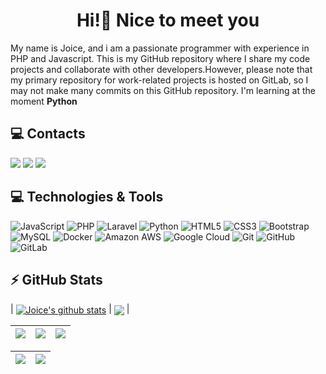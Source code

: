 <h1 align="center"> Hi!👋 Nice to meet you </h1>

My name is Joice, and i am a passionate programmer with experience in PHP and Javascript. This is my GitHub repository where I share my code projects and collaborate with other developers.However, please note that my primary repository for work-related projects is hosted on GitLab, so I may not make many commits on this GitHub repository. I'm learning at the moment **Python**

## 💻 Contacts

<a href="https://gitlab.com/joicepassos" alt="gitlab" target="_blank">
<a href="https://instagram.com/joice_passsos" target="_blank"><img src="https://img.shields.io/badge/-Instagram-%23E4405F?style=for-the-badge&logo=instagram&logoColor=white" target="_blank"></a>
<a href = "mailto:joicepassos72@gmail.com"><img src="https://img.shields.io/badge/Gmail-D14836?style=for-the-badge&logo=gmail&logoColor=white" target="_blank"></a>
<a href="https://www.linkedin.com/in/jfpassos" target="_blank"><img src="https://img.shields.io/badge/-LinkedIn-%230077B5?style=for-the-badge&logo=linkedin&logoColor=white" target="_blank"></a>

## 💻 Technologies & Tools

![JavaScript](https://img.shields.io/badge/-JavaScript-black?style=flat-square&logo=javascript)
![PHP](https://img.shields.io/badge/-php-black?style=flat-square&logo=php)
![Laravel](https://img.shields.io/badge/-Laravel-black?style=flat-square&logo=laravel)
![Python](https://img.shields.io/badge/-Python-black?style=flat-square&logo=Python)
![HTML5](https://img.shields.io/badge/-HTML5-E34F26?style=flat-square&logo=html5&logoColor=white)
![CSS3](https://img.shields.io/badge/-CSS3-1572B6?style=flat-square&logo=css3)
![Bootstrap](https://img.shields.io/badge/-Bootstrap-563D7C?style=flat-square&logo=bootstrap)
![MySQL](https://img.shields.io/badge/-MySQL-black?style=flat-square&logo=mysql)
![Docker](https://img.shields.io/badge/-Docker-black?style=flat-square&logo=docker)
![Amazon AWS](https://img.shields.io/badge/Amazon%20AWS-232F3E?style=flat-square&logo=amazon-aws)
![Google Cloud](https://img.shields.io/badge/Google%20Cloud-black?style=flat-square&logo=google-cloud)
![Git](https://img.shields.io/badge/-Git-black?style=flat-square&logo=git)
![GitHub](https://img.shields.io/badge/-GitHub-181717?style=flat-square&logo=github)
![GitLab](https://img.shields.io/badge/-GitLab-FCA121?style=flat-square&logo=gitlab)
        
## ⚡ GitHub Stats
        
| <a href="https://github.com/joicepassos/github-readme-stats"><img align="center" src="https://github-readme-stats.vercel.app/api?username=joicepassos&show_icons=true&include_all_commits=true&theme=dracula&hide_border=true" alt="Joice's github stats" /></a> | <a href="https://github.com/joicepassos/github-readme-stats"><img align="center" src="https://github-readme-stats.vercel.app/api/top-langs/?username=joicepassos&layout=compact&theme=dracula&hide_border=true" /></a> |


| ![](http://github-profile-summary-cards.vercel.app/api/cards/stats?username=joicepassosk&theme=dracula) | ![](http://github-profile-summary-cards.vercel.app/api/cards/repos-per-language?username=joicepassos&hide=Html&theme=dracula) | ![](http://github-profile-summary-cards.vercel.app/api/cards/most-commit-language?username=joicepassosk&theme=dracula) |
| :-: | :-: | :-: |

| ![](http://github-profile-summary-cards.vercel.app/api/cards/profile-details?username=joicepassosk&theme=dracula) | ![](https://github-readme-streak-stats.herokuapp.com/?user=joicepassosk&hide_border=true&date_format=M%20j%5B%2C%20Y%5D&background=2D3742&stroke=2D3742&ring=6bbbca&fire=6bbbca&currStreakNum=fff&sideNums=6bbbca&currStreakLabel=6bbbca&sideLabels=fff&dates=fff) |
| :-: | :-: |



